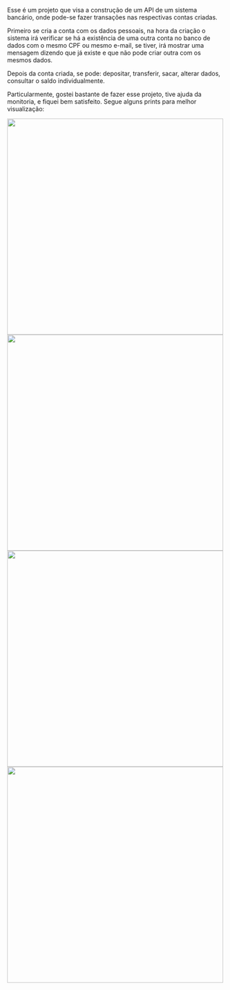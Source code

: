 Esse é um projeto que visa a construção de um API de um sistema bancário, onde pode-se fazer transações nas respectivas contas criadas.

Primeiro se cria a conta com os dados pessoais, na hora da criação o sistema irá verificar se há a existência de uma outra conta no banco de dados com o mesmo CPF ou mesmo e-mail, se tiver, irá mostrar uma mensagem dizendo que já existe e que não pode criar outra com os mesmos dados.

Depois da conta criada, se pode: depositar, transferir, sacar, alterar dados, consultar o saldo individualmente.

Particularmente, gostei bastante de fazer esse projeto, tive ajuda da monitoria, e fiquei bem satisfeito.
Segue alguns prints para melhor visualização:

<img src = "https://github.com/SamuelAndrade18-05/Desafio/assets/139582182/33abb36e-6a9a-4d01-ab71-59abad4d5803" width="500px" />

<img src = "https://github.com/SamuelAndrade18-05/Desafio/assets/139582182/be8e20fc-b2ad-4507-91d1-766061cd960a" width="500px" />

<img src = "https://github.com/SamuelAndrade18-05/Desafio/assets/139582182/52351164-cd62-4ec0-8d49-3c600e0fd401" width = "500px" />

<img src = "https://github.com/SamuelAndrade18-05/Desafio/assets/139582182/e972e23d-9e96-4b85-95f8-913cd9bc2f81" width = "500px" />
